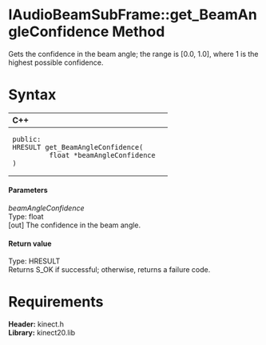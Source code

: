 IAudioBeamSubFrame::get\_BeamAngleConfidence Method  
===================================================  

Gets the confidence in the beam angle; the range is [0.0, 1.0], where 1 is the highest possible confidence. <span id="syntaxSection"></span>

Syntax  
======  

<table>
<colgroup>
<col width="100%" />
</colgroup>
<thead>
<tr class="header">
<th align="left">C++</th>
</tr>
</thead>
<tbody>
<tr class="odd">
<td align="left"><pre><code>public:  
HRESULT get_BeamAngleConfidence(  
         float *beamAngleConfidence  
)</code></pre></td>
</tr>
</tbody>
</table>

<span id="ID4EG"></span>
#### Parameters  

*beamAngleConfidence*    
Type: float  
[out] The confidence in the beam angle.  

<span id="ID4EP"></span>
#### Return value  

Type: HRESULT  
Returns S\_OK if successful; otherwise, returns a failure code.  

<span id="requirements"></span>

Requirements  
============  

**Header:** kinect.h  
**Library:** kinect20.lib  



<!--Please do not edit the data in the comment block below.-->
<!--
TOCTitle : get_BeamAngleConfidence Method
RLTitle : IAudioBeamSubFrame::get_BeamAngleConfidence Method
KeywordK : get_BeamAngleConfidence method
KeywordK : IAudioBeamSubFrame::get_BeamAngleConfidence method
KeywordF : IAudioBeamSubFrame::get_BeamAngleConfidence
KeywordF : get_BeamAngleConfidence
KeywordF : Microsoft.Kinect.kinect.IAudioBeamSubFrame.get_BeamAngleConfidence(float@)
KeywordA : M:Microsoft.Kinect.kinect.IAudioBeamSubFrame.get_BeamAngleConfidence(float@)
AssetID : M:Microsoft.Kinect.kinect.IAudioBeamSubFrame.get_BeamAngleConfidence(float@)
Locale : en-us
CommunityContent : 1
APIType : Managed
APILocation : 
APIName : Microsoft.Kinect.kinect.IAudioBeamSubFrame::get_BeamAngleConfidence
TargetOS : Windows
TopicType : kbSyntax
DevLang : C++
DocSet : K4Wv2
ProjType : K4Wv2Proj
Technology : Kinect for Windows
Product : Kinect for Windows SDK v2
productversion : 20
-->
